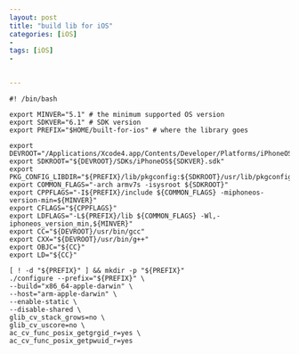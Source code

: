 ```yaml
---
layout: post
title: "build lib for iOS"
categories: [iOS]
- 
tags: [iOS]
- 


---
```


	#! /bin/bash
	
	export MINVER="5.1" # the minimum supported OS version
	export SDKVER="6.1" # SDK version
	export PREFIX="$HOME/built-for-ios" # where the library goes
	
	export DEVROOT="/Applications/Xcode4.app/Contents/Developer/Platforms/iPhoneOS.platform/Developer"
	export SDKROOT="${DEVROOT}/SDKs/iPhoneOS${SDKVER}.sdk"
	export PKG_CONFIG_LIBDIR="${PREFIX}/lib/pkgconfig:${SDKROOT}/usr/lib/pkgconfig"
	export COMMON_FLAGS="-arch armv7s -isysroot ${SDKROOT}"
	export CPPFLAGS="-I${PREFIX}/include ${COMMON_FLAGS} -miphoneos-version-min=${MINVER}"
	export CFLAGS="${CPPFLAGS}"
	export LDFLAGS="-L${PREFIX}/lib ${COMMON_FLAGS} -Wl,-iphoneos_version_min,${MINVER}"
	export CC="${DEVROOT}/usr/bin/gcc"
	export CXX="${DEVROOT}/usr/bin/g++"
	export OBJC="${CC}"
	export LD="${CC}"
	
	[ ! -d "${PREFIX}" ] && mkdir -p "${PREFIX}"
	./configure --prefix="${PREFIX}" \
	--build="x86_64-apple-darwin" \
	--host="arm-apple-darwin" \
	--enable-static \
	--disable-shared \
	glib_cv_stack_grows=no \
	glib_cv_uscore=no \
	ac_cv_func_posix_getgrgid_r=yes \
	ac_cv_func_posix_getpwuid_r=yes
	
